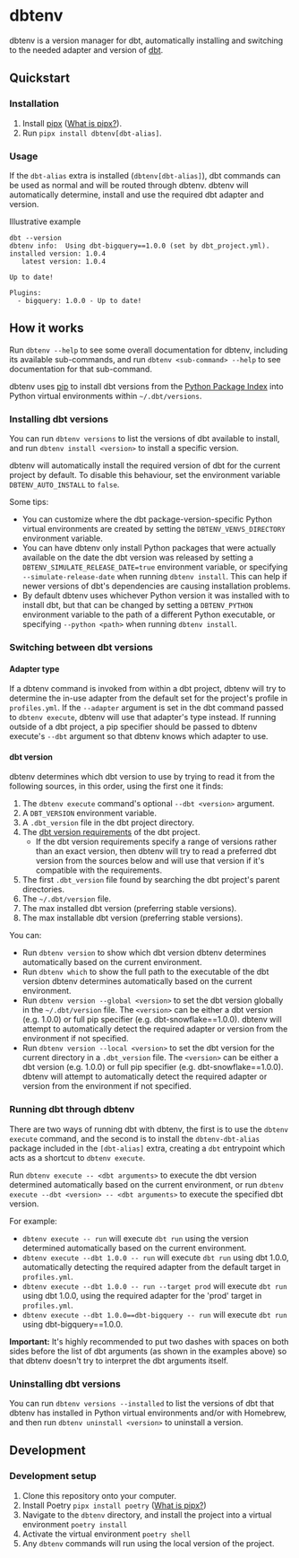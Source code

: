 # dbtenv

dbtenv is a version manager for dbt, automatically installing and switching to the needed adapter and version of [dbt](https://docs.getdbt.com/docs/introduction).

## Quickstart
### Installation

1. Install [pipx](https://pypa.github.io/pipx/) ([What is pipx?](https://www.google.com/search?q=pipx&rlz=1C5GCEM_enGB953GB953&oq=Pipx&aqs=chrome.0.69i59i512j0i512l2j69i59j0i512l2j69i60l2.1010j0j7&sourceid=chrome&ie=UTF-8)).
2. Run `pipx install dbtenv[dbt-alias]`.

### Usage
If the `dbt-alias` extra is installed (`dbtenv[dbt-alias]`), dbt commands can be used as normal and will be routed through dbtenv. dbtenv will automatically determine, install and use the required dbt adapter and version.

Illustrative example
```
dbt --version
dbtenv info:  Using dbt-bigquery==1.0.0 (set by dbt_project.yml).
installed version: 1.0.4
   latest version: 1.0.4

Up to date!

Plugins:
  - bigquery: 1.0.0 - Up to date!
```


## How it works

Run `dbtenv --help` to see some overall documentation for dbtenv, including its available sub-commands, and run `dbtenv <sub-command> --help` to see documentation for that sub-command.

dbtenv uses [pip](https://pip.pypa.io/) to install dbt versions from the [Python Package Index](https://pypi.org/project/dbt/#history) into Python virtual environments within `~/.dbt/versions`.

### Installing dbt versions
You can run `dbtenv versions` to list the versions of dbt available to install, and run `dbtenv install <version>` to install a specific version.

dbtenv will automatically install the required version of dbt for the current project by default. To disable this behaviour, set the environment variable `DBTENV_AUTO_INSTALL` to `false`.

Some tips:
- You can customize where the dbt package-version-specific Python virtual environments are created by setting the `DBTENV_VENVS_DIRECTORY` environment variable.
- You can have dbtenv only install Python packages that were actually available on the date the dbt version was released by setting a `DBTENV_SIMULATE_RELEASE_DATE=true` environment variable, or specifying `--simulate-release-date` when running `dbtenv install`.
  This can help if newer versions of dbt's dependencies are causing installation problems.
- By default dbtenv uses whichever Python version it was installed with to install dbt, but that can be changed by setting a `DBTENV_PYTHON` environment variable to the path of a different Python executable, or specifying `--python <path>` when running `dbtenv install`.

### Switching between dbt versions
#### Adapter type
If a dbtenv command is invoked from within a dbt project, dbtenv will try to determine the in-use adapter from the default set for the project's profile in `profiles.yml`. If the `--adapter` argument is set in the dbt command passed to `dbtenv execute`, dbtenv will use that adapter's type instead. If running outside of a dbt project, a pip specifier should be passed to dbtenv execute's `--dbt` argument so that dbtenv knows which adapter to use.

#### dbt version

dbtenv determines which dbt version to use by trying to read it from the following sources, in this order, using the first one it finds:

1. The `dbtenv execute` command's optional `--dbt <version>` argument.
2. A `DBT_VERSION` environment variable.
3. A `.dbt_version` file in the dbt project directory.
4. The [dbt version requirements](https://docs.getdbt.com/reference/project-configs/require-dbt-version/) of the dbt project.
   - If the dbt version requirements specify a range of versions rather than an exact version, then dbtenv will try to read a preferred dbt version from the sources below and will use that version if it's compatible with the requirements.
5. The first `.dbt_version` file found by searching the dbt project's parent directories.
6. The `~/.dbt/version` file.
7. The max installed dbt version (preferring stable versions).
8. The max installable dbt version (preferring stable versions).

You can:
- Run `dbtenv version` to show which dbt version dbtenv determines automatically based on the current environment.
- Run `dbtenv which` to show the full path to the executable of the dbt version dbtenv determines automatically based on the current environment.
- Run `dbtenv version --global <version>` to set the dbt version globally in the `~/.dbt/version` file. The `<version>` can be either a dbt version (e.g. 1.0.0) or full pip specifier (e.g. dbt-snowflake==1.0.0). dbtenv will attempt to automatically detect the required adapter or version from the environment if not specified.
- Run `dbtenv version --local <version>` to set the dbt version for the current directory in a `.dbt_version` file. The `<version>` can be either a dbt version (e.g. 1.0.0) or full pip specifier (e.g. dbt-snowflake==1.0.0). dbtenv will attempt to automatically detect the required adapter or version from the environment if not specified.

### Running dbt through dbtenv
There are two ways of running dbt with dbtenv, the first is to use the `dbtenv execute` command, and the second is to install the `dbtenv-dbt-alias` package included in the `[dbt-alias]` extra, creating a `dbt` entrypoint which acts as a shortcut to `dbtenv execute`.

Run `dbtenv execute -- <dbt arguments>` to execute the dbt version determined automatically based on the current environment, or run `dbtenv execute --dbt <version> -- <dbt arguments>` to execute the specified dbt version.

For example:
- `dbtenv execute -- run` will execute `dbt run` using the version determined automatically based on the current environment.
- `dbtenv execute --dbt 1.0.0 -- run` will execute `dbt run` using dbt 1.0.0, automatically detecting the required adapter from the default target in `profiles.yml`.
- `dbtenv execute --dbt 1.0.0 -- run --target prod` will execute `dbt run` using dbt 1.0.0, using the required adapter for the 'prod' target in `profiles.yml`.
- `dbtenv execute --dbt 1.0.0==dbt-bigquery -- run` will execute `dbt run` using dbt-bigquery==1.0.0.

**Important:**  It's highly recommended to put two dashes with spaces on both sides before the list of dbt arguments (as shown in the examples above) so that dbtenv doesn't try to interpret the dbt arguments itself.

### Uninstalling dbt versions
You can run `dbtenv versions --installed` to list the versions of dbt that dbtenv has installed in Python virtual environments and/or with Homebrew, and then run `dbtenv uninstall <version>` to uninstall a version.


## Development

### Development setup
1. Clone this repository onto your computer.
2. Install Poetry `pipx install poetry` ([What is pipx?](https://www.google.com/search?q=pipx&rlz=1C5GCEM_enGB953GB953&oq=Pipx&aqs=chrome.0.69i59i512j0i512l2j69i59j0i512l2j69i60l2.1010j0j7&sourceid=chrome&ie=UTF-8))
3. Navigate to the `dbtenv` directory, and install the project into a virtual environment `poetry install`
4. Activate the virtual environment `poetry shell`
5. Any `dbtenv` commands will run using the local version of the project.

